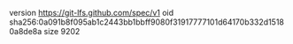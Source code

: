 version https://git-lfs.github.com/spec/v1
oid sha256:0a091b8f095ab1c2443bb1bbff9080f31917777101d64170b332d15180a8de8a
size 9202
